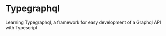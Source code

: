 # Typegraphql

Learning Typegraphql, a framework for easy development of a Graphql API with Typescript
